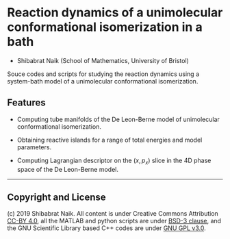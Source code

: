 # Reaction dynamics of a unimolecular conformational isomerization in a bath

* Shibabrat Naik (School of Mathematics, University of Bristol)

Souce codes and scripts for studying the reaction dynamics using a system-bath model of a unimolecular conformational isomerization.

## Features

- Computing tube manifolds of the De Leon-Berne model of unimolecular conformational isomerization.

- Obtaining reactive islands for a range of total energies and model parameters.

- Computing Lagrangian descriptor on the $(x,p_x)$ slice in the 4D phase space of the De Leon-Berne model.

---

## Copyright and License
(c) 2019 Shibabrat Naik. All content is under Creative Commons Attribution [CC-BY 4.0](https://creativecommons.org/licenses/by/4.0/legalcode.txt), all the MATLAB and python scripts are under [BSD-3 clause](https://github.com/Shibabrat/system-bath-reaction-dynamics/blob/master/LICENSE), and the GNU Scientific Library based C++ codes are under [GNU GPL v3.0](https://github.com/Shibabrat/system-bath-reaction-dynamics/blob/master/COPYING).


